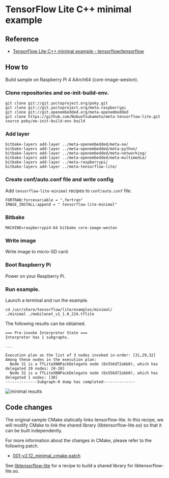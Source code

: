 # TensorFlow Lite C++ minimal example

## Reference

- [TensorFlow Lite C++ minimal example - tensorflow/tensorflow](https://github.com/tensorflow/tensorflow/blob/v2.14.0/tensorflow/lite/examples/minimal/README.md)

## How to
Build sample on Raspberry Pi 4 AArch64 (core-image-weston).

### Clone repositories and oe-init-build-env.
```
git clone git://git.yoctoproject.org/poky.git
git clone git://git.yoctoproject.org/meta-raspberrypi
git clone git://git.openembedded.org/meta-openembedded
git clone https://github.com/NobuoTsukamoto/meta-tensorflow-lite.git
source poky/oe-init-build-env build
```

### Add layer
```
bitbake-layers add-layer ../meta-openembedded/meta-oe/
bitbake-layers add-layer ../meta-openembedded/meta-python/
bitbake-layers add-layer ../meta-openembedded/meta-networking/
bitbake-layers add-layer ../meta-openembedded/meta-multimedia/
bitbake-layers add-layer ../meta-raspberrypi/
bitbake-layers add-layer ../meta-tensorflow-lite/
```

### Create conf/auto.conf file and write config
Add `tensorflow-lite-minimal` recipes to `conf/auto.conf` file.
```
FORTRAN:forcevariable = ",fortran"
IMAGE_INSTALL:append = " tensorflow-lite-minimal"
```

### Bitbake
```
MACHINE=raspberrypi4-64 bitbake core-image-weston
```

### Write image
Write image to micro-SD card.

### Boot Raspberry Pi
Power on your Raspberry Pi.

### Run example.
Launch a terminal and run the example.
```
cd /usr/share/tensorflow/lite/examples/minimal/
./minimal ./mobilenet_v1_1.0_224.tflite
```

The following results can be obtained.
```
=== Pre-invoke Interpreter State ===
Interpreter has 1 subgraphs.

...

Execution plan as the list of 3 nodes invoked in-order: [31,29,32]
Among these nodes in the execution plan:
  Node 31 is a TfLiteXNNPackDelegate node (0x556d72abb0), which has delegated 29 nodes: [0-28]
  Node 32 is a TfLiteXNNPackDelegate node (0x556d72abb0), which has delegated 1 nodes: [30]
--------------Subgraph-0 dump has completed--------------
```
![minimal results](./image/minimal.png)

## Code changes
The original sample CMake statically links tensorflow-lite.
In this recipe, we will modify CMake to link the shared library (libtensorflow-lite.so) so that it can be built independently.  

For more information about the changes in CMake, please refer to the following patch.
- [001-v2.12_minimal_cmake.patch](../recipes-examples/tensorflow-lite/files/001-v2.12_minimal_cmake.patch)

See [libtensorflow-lite](../recipes-framework/tensorflow-lite/libtensorflow-lite_2.12.0.bb) for a recipe to build a shared library for libtensorflow-lite.so.
